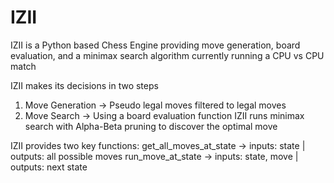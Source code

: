 # IZII
IZII is a Python based Chess Engine providing move generation, board evaluation, and a minimax search algorithm currently running a CPU vs CPU match

IZII makes its decisions in two steps 
1. Move Generation -> Pseudo legal moves filtered to legal moves
2. Move Search -> Using a board evaluation function IZII runs minimax search with Alpha-Beta pruning to discover the optimal move

IZII provides two key functions:
get_all_moves_at_state -> inputs: state | outputs: all possible moves
run_move_at_state -> inputs: state, move | outputs: next state

